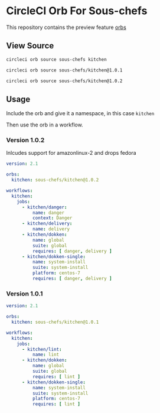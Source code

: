 # CircleCI Orb For Sous-chefs

This repository contains the preview feature [orbs](https://github.com/CircleCI-Public/config-preview-sdk/tree/master/docs)


## View Source

```bash
circleci orb source sous-chefs kitchen
```
```bash
circleci orb source sous-chefs/kitchen@1.0.1
```
```bash
circleci orb source sous-chefs/kitchen@1.0.2
```

## Usage

Include the orb and give it a namespace, in this case `kitchen`

Then use the orb in a workflow.

### Version 1.0.2
Inlcudes support for amazonlinux-2 and drops fedora

```yaml
version: 2.1

orbs:
  kitchen: sous-chefs/kitchen@1.0.2

workflows:
  kitchen:
    jobs:
      - kitchen/danger:
          name: danger
          context: Danger
      - kitchen/delivery:
          name: delivery
      - kitchen/dokken:
          name: global
          suite: global
          requires: [ danger, delivery ]
      - kitchen/dokken-single:
          name: system-install
          suite: system-install
          platform: centos-7
          requires: [ danger, delivery ]
```

### Version 1.0.1

```yaml
version: 2.1

orbs:
  kitchen: sous-chefs/kitchen@1.0.1

workflows:
  kitchen:
    jobs:
      - kitchen/lint:
          name: lint
      - kitchen/dokken:
          name: global
          suite: global
          requires: [ lint ]
      - kitchen/dokken-single:
          name: system-install
          suite: system-install
          platform: centos-7
          requires: [ lint ]
```
